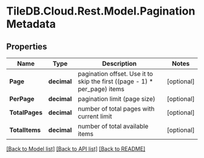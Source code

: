 # TileDB.Cloud.Rest.Model.PaginationMetadata

## Properties

Name | Type | Description | Notes
------------ | ------------- | ------------- | -------------
**Page** | **decimal** | pagination offset. Use it to skip the first ((page - 1) * per_page) items | [optional] 
**PerPage** | **decimal** | pagination limit (page size) | [optional] 
**TotalPages** | **decimal** | number of total pages with current limit | [optional] 
**TotalItems** | **decimal** | number of total available items | [optional] 

[[Back to Model list]](../README.md#documentation-for-models) [[Back to API list]](../README.md#documentation-for-api-endpoints) [[Back to README]](../README.md)


